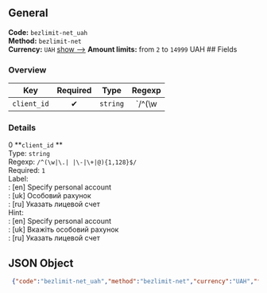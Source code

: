 ## General 
**Code:** `bezlimit-net_uah`  
**Method:** `bezlimit-net`  
**Currency:** `UAH` [show -->]() 
**Amount limits:** from `2`  to `14999`  UAH ## Fields 
### Overview 
|Key|Required|Type|Regexp| 
|:---:|:---:|:---:|:---:| 
|`client_id` |✔ |`string` |`/^(\w|\.| |\-|\+|@){1,128}$/` | 
 
### Details 
0 **`client_id` **  
Type: `string`  
Regexp: `/^(\w|\.| |\-|\+|@){1,128}$/`  
Required: `1`  
Label:  
: [en] Specify personal account  
: [uk] Особовий рахунок  
: [ru] Указать лицевой счет  
Hint:  
: [en] Specify personal account  
: [uk] Вкажіть особовий рахунок  
: [ru] Указать лицевой счет  
## JSON Object 
```json
 {"code":"bezlimit-net_uah","method":"bezlimit-net","currency":"UAH","fields":[{"key":"client_id","type":"string","label":{"en":"Specify personal account","uk":"\u041e\u0441\u043e\u0431\u043e\u0432\u0438\u0439 \u0440\u0430\u0445\u0443\u043d\u043e\u043a","ru":"\u0423\u043a\u0430\u0437\u0430\u0442\u044c \u043b\u0438\u0446\u0435\u0432\u043e\u0439 \u0441\u0447\u0435\u0442"},"regexp":"\/^(\\w|\\.| |\\-|\\+|@){1,128}$\/","required":true,"position":1,"hint":{"en":"Specify personal account","uk":"\u0412\u043a\u0430\u0436\u0456\u0442\u044c \u043e\u0441\u043e\u0431\u043e\u0432\u0438\u0439 \u0440\u0430\u0445\u0443\u043d\u043e\u043a","ru":"\u0423\u043a\u0430\u0437\u0430\u0442\u044c \u043b\u0438\u0446\u0435\u0432\u043e\u0439 \u0441\u0447\u0435\u0442"},"example":"7377"}],"amount_min":2,"amount_max":14999}```  
